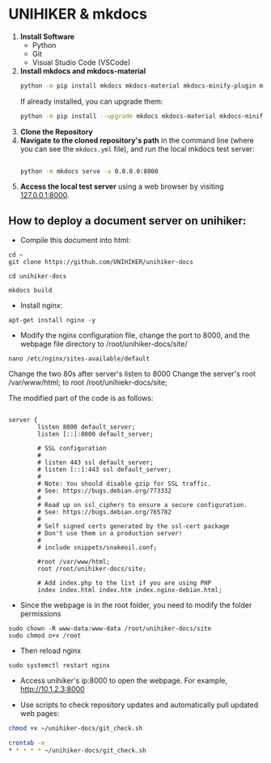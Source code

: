 # UNIHIKER & mkdocs

1. **Install Software**
    - Python
    - Git
    - Visual Studio Code (VSCode)
2. **Install mkdocs and mkdocs-material**
    ```bash
    python -m pip install mkdocs mkdocs-material mkdocs-minify-plugin mkdocs-glightbox
    ```
    If already installed, you can upgrade them:
    ```bash
    python -m pip install --upgrade mkdocs mkdocs-material mkdocs-minify-plugin mkdocs-glightbox
    ```
3. **Clone the Repository**
4. **Navigate to the cloned repository's path** in the command line (where you can see the `mkdocs.yml` file), and run the local mkdocs test server:
    ```bash
      
   python -m mkdocs serve -a 0.0.0.0:8000
   
   ```
5. **Access the local test server** using a web browser by visiting [127.0.0.1:8000](http://127.0.0.1:8000/).


## How to deploy a document server on unihiker:

- Compile this document into html:

```
cd ~
git clone https://github.com/UNIHIKER/unihiker-docs

cd unihiker-docs

mkdocs build

```

- Install nginx:

```
apt-get install nginx -y
```

- Modify the nginx configuration file, change the port to 8000, and the webpage file directory to /root/unihiker-docs/site/

```
nano /etc/nginx/sites-available/default

```

Change the two 80s after server's listen to 8000
Change the server's root /var/www/html; to root /root/unihiekr-docs/site;

The modified part of the code is as follows:

```

server {
        listen 8000 default_server;
        listen [::]:8000 default_server;

        # SSL configuration
        #
        # listen 443 ssl default_server;
        # listen [::]:443 ssl default_server;
        #
        # Note: You should disable gzip for SSL traffic.
        # See: https://bugs.debian.org/773332
        #
        # Read up on ssl_ciphers to ensure a secure configuration.
        # See: https://bugs.debian.org/765782
        #
        # Self signed certs generated by the ssl-cert package
        # Don't use them in a production server!
        #
        # include snippets/snakeoil.conf;

        #root /var/www/html;
        root /root/unihiker-docs/site;

        # Add index.php to the list if you are using PHP
        index index.html index.htm index.nginx-debian.html;

```

- Since the webpage is in the root folder, you need to modify the folder permissions

```
sudo chown -R www-data:www-data /root/unihiker-docs/site
sudo chmod o+x /root
```

- Then reload nginx

```
sudo systemctl restart nginx
```

- Access unihiker's ip:8000 to open the webpage. For example, http://10.1.2.3:8000

- Use scripts to check repository updates and automatically pull updated web pages: 

```bash
chmod +x ~/unihiker-docs/git_check.sh

crontab -e
* * * * * ~/unihiker-docs/git_check.sh
```
